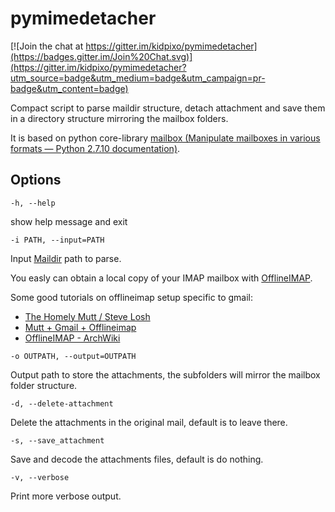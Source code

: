 # pymimedetacher

[![Join the chat at https://gitter.im/kidpixo/pymimedetacher](https://badges.gitter.im/Join%20Chat.svg)](https://gitter.im/kidpixo/pymimedetacher?utm_source=badge&utm_medium=badge&utm_campaign=pr-badge&utm_content=badge)

Compact script to parse maildir structure, detach attachment and save them in a directory structure mirroring the mailbox folders.

It is based on python core-library [mailbox (Manipulate mailboxes in various formats — Python 2.7.10 documentation)](https://docs.python.org/2/library/mailbox.html).

## Options

`-h, --help`

show help message and exit

`-i PATH, --input=PATH`

Input [Maildir](https://en.wikipedia.org/wiki/Maildir) path to parse.

You easly can obtain a local copy of your IMAP mailbox with [OfflineIMAP](http://offlineimap.org/).

Some good tutorials on offlineimap setup specific to gmail:
- [The Homely Mutt / Steve Losh](http://stevelosh.com/blog/2012/10/the-homely-mutt/)
- [Mutt + Gmail + Offlineimap](https://pbrisbin.com/posts/mutt_gmail_offlineimap/)
- [OfflineIMAP - ArchWiki](https://wiki.archlinux.org/index.php/OfflineIMAP)

`-o OUTPATH, --output=OUTPATH`

Output path to store the attachments, the subfolders will mirror the mailbox folder structure.

`-d, --delete-attachment`

Delete the attachments in the original mail, default is to leave there.

`-s, --save_attachment`

Save and decode the attachments files, default is do nothing.

`-v, --verbose`

Print more verbose output.

